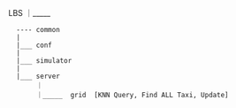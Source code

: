 LBS
｜_____ 
      
      ---- common    
      |
      |___ conf     
      |
      |___ simulator  
      |
      |___ server  
           ｜
           ｜_____  grid  [KNN Query, Find ALL Taxi, Update]
